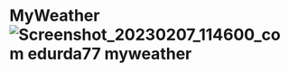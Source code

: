 # MyWeather![Screenshot_20230207_114600_com edurda77 myweather](https://user-images.githubusercontent.com/87774233/218985178-e0d35cb5-63e6-486d-9eba-2a77807b1784.jpg)
